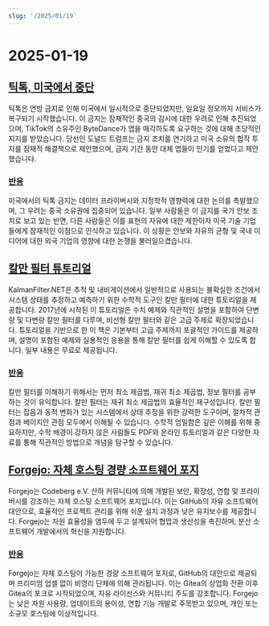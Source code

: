 ```yaml
---
slug: '/2025/01/19'
---
```


# 2025-01-19

## [틱톡, 미국에서 중단](https://techcrunch.com/2025/01/18/tiktok-goes-dark-in-the-u-s/)

틱톡은 연방 금지로 인해 미국에서 일시적으로 중단되었지만, 일요일 정오까지 서비스가 복구되기 시작했습니다. 이 금지는 잠재적인 중국의 감시에 대한 우려로 인해 추진되었으며, TikTok의 소유주인 ByteDance가 앱을 매각하도록 요구하는 것에 대해 초당적인 지지를 받았습니다. 당선인 도널드 트럼프는 금지 조치를 연기하고 미국 소유의 합작 투자를 잠재적 해결책으로 제안했으며, 금지 기간 동안 대체 앱들이 인기를 얻었다고 제안했습니다.

### [반응](https://news.ycombinator.com/item?id=42753396)

미국에서의 틱톡 금지는 데이터 프라이버시와 지정학적 영향력에 대한 논의를 촉발했으며, 그 우려는 중국 소유권에 집중되어 있습니다. 일부 사람들은 이 금지를 국가 안보 조치로 보고 있는 반면, 다른 사람들은 이를 표현의 자유에 대한 제한이자 미국 기술 기업들에게 잠재적인 이점으로 인식하고 있습니다. 이 상황은 안보와 자유의 균형 및 국내 미디어에 대한 외국 기업의 영향에 대한 논쟁을 불러일으켰습니다.

## [칼만 필터 튜토리얼](https://www.kalmanfilter.net/default.aspx)

KalmanFilter.NET은 추적 및 내비게이션에서 일반적으로 사용되는 불확실한 조건에서 시스템 상태를 추정하고 예측하기 위한 수학적 도구인 칼만 필터에 대한 튜토리얼을 제공합니다. 2017년에 시작된 이 튜토리얼은 수치 예제와 직관적인 설명을 포함하여 단변량 및 다변량 칼만 필터를 다루며, 비선형 칼만 필터와 같은 고급 주제로 확장되었습니다. 튜토리얼을 기반으로 한 이 책은 기본부터 고급 주제까지 포괄적인 가이드를 제공하며, 설명이 포함된 예제와 실용적인 응용을 통해 칼만 필터를 쉽게 이해할 수 있도록 합니다. 일부 내용은 무료로 제공됩니다.

### [반응](https://news.ycombinator.com/item?id=42751690)

칼만 필터를 이해하기 위해서는 먼저 최소 제곱법, 재귀 최소 제곱법, 정보 필터를 공부하는 것이 유익합니다. 칼만 필터는 재귀 최소 제곱법의 효율적인 재구성입니다. 칼만 필터는 잡음과 동적 변화가 있는 시스템에서 상태 추정을 위한 강력한 도구이며, 절차적 관점과 베이지안 관점 모두에서 이해될 수 있습니다. 수학적 엄밀함은 깊은 이해를 위해 중요하지만, 수학 배경이 강하지 않은 사람들도 PDF와 온라인 튜토리얼과 같은 다양한 자료를 통해 직관적인 방법으로 개념을 탐구할 수 있습니다.

## [Forgejo: 자체 호스팅 경량 소프트웨어 포지](https://forgejo.org/)

Forgejo는 Codeberg e.V. 산하 커뮤니티에 의해 개발된 보안, 확장성, 연합 및 프라이버시를 강조하는 자체 호스팅 소프트웨어 포지입니다. 이는 GitHub의 자유 소프트웨어 대안으로, 효율적인 프로젝트 관리를 위해 쉬운 설치 과정과 낮은 유지보수를 제공합니다. Forgejo는 자원 효율성을 염두에 두고 설계되어 협업과 생산성을 촉진하며, 분산 소프트웨어 개발에서의 혁신을 지원합니다.

### [반응](https://news.ycombinator.com/item?id=42753523)

Forgejo는 자체 호스팅이 가능한 경량 소프트웨어 포지로, GitHub의 대안으로 제공되며 프리미엄 업셀 없이 비영리 단체에 의해 관리됩니다. 이는 Gitea의 상업화 전환 이후 Gitea의 포크로 시작되었으며, 자유 라이선스와 커뮤니티 주도를 강조합니다. Forgejo는 낮은 자원 사용량, 업데이트의 용이성, 연합 기능 개발로 주목받고 있으며, 개인 또는 소규모 호스팅에 이상적입니다.

<head>
  <meta property="og:title" content="틱톡, 미국에서 중단" />
  <meta property="og:type" content="website" />
  <meta property="og:image" content="https://og.cho.sh/api/og/?title=%ED%8B%B1%ED%86%A1%2C%20%EB%AF%B8%EA%B5%AD%EC%97%90%EC%84%9C%20%EC%A4%91%EB%8B%A8&subheading=2025%EB%85%84%201%EC%9B%94%2019%EC%9D%BC%20%EC%9D%BC%EC%9A%94%EC%9D%BC%3A%20%ED%95%B4%EC%BB%A4%EB%89%B4%EC%8A%A4%20%EC%9A%94%EC%95%BD" />
</head>
